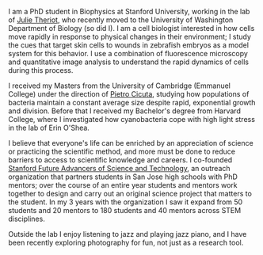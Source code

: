 I am a PhD student in Biophysics at Stanford University, working in the lab of 
[Julie Theriot](https://www.biology.washington.edu/people/profile/julie-theriot), 
who recently moved to the University of Washington Department of 
Biology (so did I). I am a cell biologist interested in how cells move rapidly 
in response to physical changes in their environment; I study the cues that 
target skin cells to wounds in zebrafish embryos as a model system for this 
behavior. I use a combination of fluorescence microscopy and quantitative 
image analysis to understand the rapid dynamics of cells during this process.

I received my Masters from the University of Cambridge (Emmanuel College) 
under the direction of [Pietro Cicuta](http://people.bss.phy.cam.ac.uk/~pc245),
 studying how populations of bacteria maintain a constant average size despite 
rapid, exponential growth and division. Before that I received my Bachelor's 
degree from Harvard College, where I investigated how cyanobacteria cope with 
high light stress in the lab of Erin O'Shea.

I believe that everyone's life can be enriched by an appreciation of science 
or practicing the scientific method, and more must be done to reduce barriers 
to access to scientific knowledge and careers. I co-founded 
[Stanford Future Advancers of Science and Technology](https://fast.stanford.edu/),
 an outreach organization that partners students in San Jose high schools with 
PhD mentors; over the course of an entire year students and mentors work 
together to design and carry out an original science project that matters to 
the student. In my 3 years with the organization I saw it expand from 50 
students and 20 mentors to 180 students and 40 mentors across STEM disciplines.

Outside the lab I enjoy listening to jazz and playing jazz piano, and I have 
been recently exploring photography for fun, not just as a research tool.


